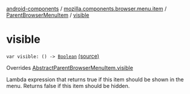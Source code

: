 [android-components](../../index.md) / [mozilla.components.browser.menu.item](../index.md) / [ParentBrowserMenuItem](index.md) / [visible](./visible.md)

# visible

`var visible: () -> `[`Boolean`](https://kotlinlang.org/api/latest/jvm/stdlib/kotlin/-boolean/index.html) [(source)](https://github.com/mozilla-mobile/android-components/blob/master/components/browser/menu/src/main/java/mozilla/components/browser/menu/item/ParentBrowserMenuItem.kt#L44)

Overrides [AbstractParentBrowserMenuItem.visible](../-abstract-parent-browser-menu-item/visible.md)

Lambda expression that returns true if this item should be shown in the menu. Returns false
if this item should be hidden.

